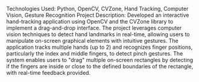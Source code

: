 Technologies Used: Python, OpenCV, CVZone, Hand Tracking, Computer Vision, Gesture Recognition
Project Description:
Developed an interactive hand-tracking application using OpenCV and the CVZone library to implement a drag-and-drop interface.
The project leverages computer vision techniques to detect hand landmarks in real-time, allowing users to manipulate on-screen graphical elements with intuitive gestures. 
The application tracks multiple hands (up to 2) and recognizes finger positions, particularly the index and middle fingers, to detect pinch gestures. 
The system enables users to "drag" multiple on-screen rectangles by detecting if the fingers are inside or close to the defined boundaries of the rectangle, with real-time feedback provided.
